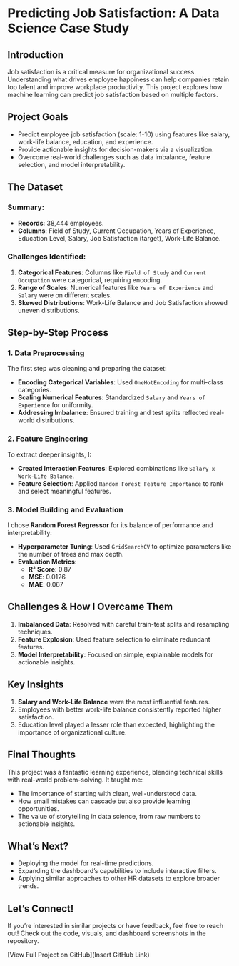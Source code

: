 # Predicting Job Satisfaction: A Data Science Case Study

## Introduction
Job satisfaction is a critical measure for organizational success. Understanding what drives employee happiness can help companies retain top talent and improve workplace productivity. This project explores how machine learning can predict job satisfaction based on multiple factors.

## Project Goals
- Predict employee job satisfaction (scale: 1-10) using features like salary, work-life balance, education, and experience.  
- Provide actionable insights for decision-makers via a visualization.  
- Overcome real-world challenges such as data imbalance, feature selection, and model interpretability.

## The Dataset

### Summary:
- **Records**: 38,444 employees.
- **Columns**: Field of Study, Current Occupation, Years of Experience, Education Level, Salary, Job Satisfaction (target), Work-Life Balance.

### Challenges Identified:
1. **Categorical Features**: Columns like `Field of Study` and `Current Occupation` were categorical, requiring encoding.
2. **Range of Scales**: Numerical features like `Years of Experience` and `Salary` were on different scales.
3. **Skewed Distributions**: Work-Life Balance and Job Satisfaction showed uneven distributions.

## Step-by-Step Process

### 1. Data Preprocessing

The first step was cleaning and preparing the dataset:
- **Encoding Categorical Variables**: Used `OneHotEncoding` for multi-class categories.
- **Scaling Numerical Features**: Standardized `Salary` and `Years of Experience` for uniformity.
- **Addressing Imbalance**: Ensured training and test splits reflected real-world distributions.

### 2. Feature Engineering

To extract deeper insights, I:
- **Created Interaction Features**: Explored combinations like `Salary x Work-Life Balance`.
- **Feature Selection**: Applied `Random Forest Feature Importance` to rank and select meaningful features.

### 3. Model Building and Evaluation

I chose **Random Forest Regressor** for its balance of performance and interpretability:
- **Hyperparameter Tuning**: Used `GridSearchCV` to optimize parameters like the number of trees and max depth.
- **Evaluation Metrics**:
  - **R² Score**: 0.87
  - **MSE**: 0.0126
  - **MAE**: 0.067

## Challenges & How I Overcame Them

1. **Imbalanced Data**: Resolved with careful train-test splits and resampling techniques.
2. **Feature Explosion**: Used feature selection to eliminate redundant features.
3. **Model Interpretability**: Focused on simple, explainable models for actionable insights.

## Key Insights

1. **Salary and Work-Life Balance** were the most influential features.
2. Employees with better work-life balance consistently reported higher satisfaction.
3. Education level played a lesser role than expected, highlighting the importance of organizational culture.

## Final Thoughts

This project was a fantastic learning experience, blending technical skills with real-world problem-solving. It taught me:
- The importance of starting with clean, well-understood data.
- How small mistakes can cascade but also provide learning opportunities.
- The value of storytelling in data science, from raw numbers to actionable insights.

## What’s Next?
- Deploying the model for real-time predictions.
- Expanding the dashboard’s capabilities to include interactive filters.
- Applying similar approaches to other HR datasets to explore broader trends.

## Let’s Connect!

If you’re interested in similar projects or have feedback, feel free to reach out! Check out the code, visuals, and dashboard screenshots in the repository.

[View Full Project on GitHub](Insert GitHub Link)
